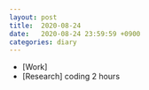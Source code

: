 ```yaml
---
layout: post
title:  2020-08-24
date:   2020-08-24 23:59:59 +0900
categories: diary
---
```


- [Work]
- [Research] coding 2 hours
